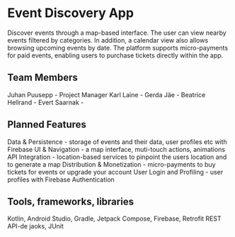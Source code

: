# Event Discovery App
Discover events through a map-based interface. The user can view nearby events filtered by categories. In addition, a calendar view also allows browsing upcoming events by date. The platform supports micro-payments for paid events, enabling users to purchase tickets directly within the app. 
## Team Members
Juhan Puusepp - Project Manager
Karl Laine -
Gerda Jäe -
Beatrice Hellrand -
Evert Saarnak -
## Planned Features
Data & Persistence - storage of events and their data, user profiles etc with Firebase
UI & Navigation - a map interface, muti-touch actions, animations
API Integration - location-based services to pinpoint the users location and to generate a map
Distribution & Monetization - micro-payments to buy tickets for events or upgrade your account
User Login and Profiling - user profiles with Firebase Authentication
## Tools, frameworks, libraries
Kotlin, Android Studio, Gradle, Jetpack Compose, Firebase, Retrofit REST API-de jaoks, JUnit
